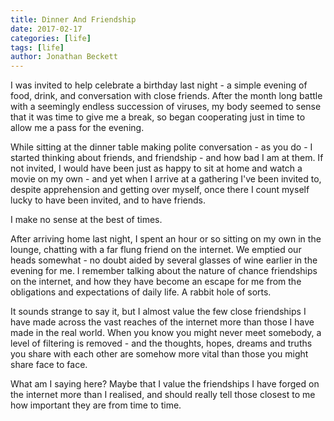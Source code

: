 ```yaml
---
title: Dinner And Friendship
date: 2017-02-17
categories: [life]
tags: [life]
author: Jonathan Beckett
---
```


I was invited to help celebrate a birthday last night - a simple evening of food, drink, and conversation with close friends. After the month long battle with a seemingly endless succession of viruses, my body seemed to sense that it was time to give me a break, so began cooperating just in time to allow me a pass for the evening.

While sitting at the dinner table making polite conversation - as you do - I started thinking about friends, and friendship - and how bad I am at them. If not invited, I would have been just as happy to sit at home and watch a movie on my own - and yet when I arrive at a gathering I've been invited to, despite apprehension and getting over myself, once there I count myself lucky to have been invited, and to have friends.

I make no sense at the best of times.

After arriving home last night, I spent an hour or so sitting on my own in the lounge, chatting with a far flung friend on the internet. We emptied our heads somewhat - no doubt aided by several glasses of wine earlier in the evening for me. I remember talking about the nature of chance friendships on the internet, and how they have become an escape for me from the obligations and expectations of daily life. A rabbit hole of sorts.

It sounds strange to say it, but I almost value the few close friendships I have made across the vast reaches of the internet more than those I have made in the real world. When you know you might never meet somebody, a level of filtering is removed - and the thoughts, hopes, dreams and truths you share with each other are somehow more vital than those you might share face to face.

What am I saying here? Maybe that I value the friendships I have forged on the internet more than I realised, and should really tell those closest to me how important they are from time to time.